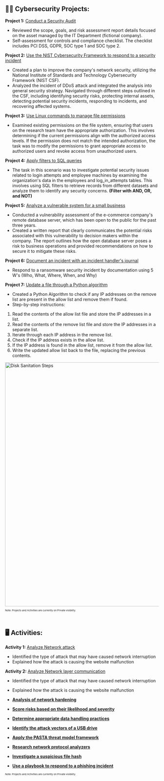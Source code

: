 
<h2>👨‍💻 Cybersecurity Projects:</h2>

**Project 1:** [Conduct a Security Audit](https://github.com/zekemanalo/project-activities/blob/main/Portfolio%202%20-%20Conduct%20a%20Security%20Audit%202.pdf) <br>
  - Reviewed the scope, goals, and risk assessment report details focused on the asset managed by the IT Department
(fictional company).
  - Self-assessment for controls and compliance checklist. The checklist includes PCI DSS, GDPR, SOC type 1 and SOC type 2.
  
**Project 2:** [Use the NIST Cybersecurity Framework to respond to a security incident](https://github.com/zekemanalo/project-activities/blob/main/Portfolio%20Activity%203%20-%20Use%20the%20NIST%20Cybersecurity%20Framework%20to%20respond%20to%20a%20security%20incident%201.pdf) <br>
  - Created a plan to improve the company's network security, utilizing the National Institute of Standards and Technology Cybersecurity Framework (NIST CSF).
  - Analyzed the incident of DDoS attack and integrated the analysis into general security strategy. Navigated through different steps outlined in the CSF, including identifying security risks, protecting internal assets, detecting potential security incidents, responding to incidents, and recovering affected systems.

**Project 3:** [Use Linux commands to manage file permissions](https://github.com/zekemanalo/project-activities/blob/main/Portfolio%20Activity%204%20-%20Use%20Linux%20commands%20to%20manage%20file%20permissions%201.pdf) <br>
  - Examined existing permissions on the file system, ensuring that users on the research team have the appropriate authorization. This involves determining if the current permissions align with the authorized access levels. If the permission does not match the intended authorization, the task was to modify the permissions to grant appropriate access to authorized users and revoke access from unauthorized users.
    
**Project 4:** [Apply filters to SQL queries](https://github.com/zekemanalo/project-activities/blob/main/Portfolio%20Activity%205%20-%20Apply%20filters%20to%20SQL%20queries.pdf) <br>
  - The task in this scenario was to investigate potential security issues related to login attempts and employee machines by examining the organization's data in the employees and log_in_attempts tables. This involves using SQL filters to retrieve records from different datasets and analyze them to identify any security concerns. **(Filter with AND, OR, and NOT)**

**Project 5:** [Analyze a vulnerable system for a small business](https://github.com/zekemanalo/project-activities/blob/main/Portfolio%20Activity%206%20-%20Analyze%20a%20vulnerable%20system%20for%20a%20small%20business%201.pdf) <br>
  - Conducted a vulnerability assessment of the e-commerce company's remote database server, which has been open to the public for the past three years.
  - Created a written report that clearly communicates the potential risks associated with this vulnerability to decision makers within the company. The report outlines how the open database server poses a risk to business operations and provided recommendations on how to secure it to mitigate these risks.

**Project 6:** [Document an incident with an incident handler's journal](https://github.com/zekemanalo/project-activities/blob/main/Portfolio%20Activity%207%20-%20Document%20an%20incident%20with%20an%20incident%20handler's%20journal%201.pdf) <br>
  - Respond to a ransomware security incident by documentation using 5 W's (Who, What, Where, When, and Why)

**Project 7:** [Update a file through a Python algorithm](https://github.com/zekemanalo/project-activities/blob/main/Portfolio%20Activity%209%20-%20Update%20a%20file%20through%20a%20Python%20algorithm.pdf) <br>
  - Created a Python Algorithm to check if any IP addresses on the remove list are present in the allow list and remove them if found.
  - Step-by-step instructions:

1. Read the contents of the allow list file and store the IP addresses in a list.
2. Read the contents of the remove list file and store the IP addresses in a separate list.
3. Iterate through each IP address in the remove list.
4. Check if the IP address exists in the allow list.
5. If the IP address is found in the allow list, remove it from the allow list.
6. Write the updated allow list back to the file, replacing the previous contents.

<img src="https://i.imgur.com/KYJZ5gu.png" height="800" width="800" alt="Disk Sanitation Steps" />

<p style="font-size: 8px;">Note: Projects and Activities are currently on Private visibility. </p>
<br>
<h2> 🖥️ Activities:</h2>

**Activity 1:** [Analyze Network attack](https://github.com/zekemanalo/project-activities/blob/main/Activity%201%20-%20Analyze%20Network%20attack.pdf) <br>
  - Identified the type of attack that may have caused network interruption
  - Explained how the attack is causing the website malfunction  

**Activity 2:** [Analyze Network layer communication](https://github.com/zekemanalo/project-activities/blob/main/Activity%202%20-%20Analyze%20Network%20layer%20communication.pdf) <br>
  - Identified the type of attack that may have caused network interruption
  - Explained how the attack is causing the website malfunction  

- <b>[Analysis of network hardening](https://github.com/zekemanalo/project-activities/blob/main/Activity%203%20-%20Analysis%20of%20network%20hardening.pdf)</b>
  
- <b>[Score risks based on their likelihood and severity](https://github.com/zekemanalo/project-activities/blob/main/Activity%204%20-%20Score%20risks%20based%20on%20their%20likelihood%20and%20severity.pdf)</b>

- <b>[Determine appropriate data handling practices](https://github.com/zekemanalo/project-activities/blob/main/Activity%205%20-%20Determine%20appropriate%20data%20handling%20practices.pdf)</b>

- <b>[Identify the attack vectors of a USB drive](https://github.com/zekemanalo/project-activities/blob/main/Activity%206%20-%20Identify%20the%20attack%20vectors%20of%20a%20USB%20drive.pdf)</b>

- <b>[Apply the PASTA threat model framework](https://github.com/zekemanalo/project-activities/blob/main/Activity%207%20-%20Apply%20the%20PASTA%20threat%20model%20framework.pdf)</b>

- <b>[Research network protocol analyzers](https://github.com/zekemanalo/project-activities/blob/main/Activity%208%20-%20Research%20network%20protocol%20analyzers.pdf)</b>

- <b>[Investigate a suspicious file hash](https://github.com/zekemanalo/project-activities/blob/main/Activity%209%20-%20Investigate%20a%20suspicious%20file%20hash.pdf)</b>

- <b>[Use a playbook to respond to a phishing incident](https://github.com/zekemanalo/project-activities/blob/main/Activity%2010%20-%20Use%20a%20playbook%20to%20respond%20to%20a%20phishing%20incident.pdf)</b>

<p style="font-size: 8px;">Note: Projects and Activities are currently on Private visibility. </p>
<br>


